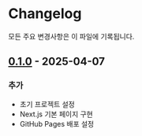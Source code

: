# Changelog

모든 주요 변경사항은 이 파일에 기록됩니다.

## [0.1.0] - 2025-04-07

### 추가

- 초기 프로젝트 설정
- Next.js 기본 페이지 구현
- GitHub Pages 배포 설정

[0.1.0]: https://github.com/noah-eunsoo/my-nextjs-project/releases/tag/v0.1.0
